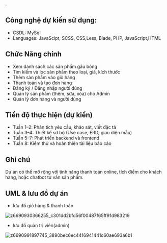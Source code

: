 
.

## Công nghệ dự kiến sử dụng:
- CSDL: MySql
- Languages: JavaScipt, SCSS, CSS,Less, Blade, PHP, JavaScript,HTML
## Chức Năng chính
- Xem danh sách các sản phẩm gấu bông
- Tìm kiếm và lọc sản phẩm theo loại, giá, kích thước
- Thêm sản phẩm vào giỏ hàng
- Thanh toán và tạo đơn hàng
- Đăng ký / Đăng nhập người dùng
- Quản lý sản phẩm (thêm, sửa, xóa) cho Admin
- Quản lý đơn hàng và người dùng
## Tiến độ thực hiện (dự kiến)
- Tuần 1–2: Phân tích yêu cầu, khảo sát, viết đặc tả
- Tuần 3–4: Thiết kế sơ bộ (Use case, ERD, giao diện mẫu)
- Tuần 5–7: Phát triển backend và frontend
- Tuần 8: Kiểm thử và hoàn thiện tài liệu báo cáo
## Ghi chú
  Dự án có thể mở rộng với tính năng thanh toán online, tích điểm cho khách hàng, hoặc chatbot tư vấn sản phẩm.
## UML & lưu đồ dự án
- lưu đồ giỏ hàng & thanh toán
  
![z6690930366255_c301dd2bfd56f00487f65ff91d983219](https://github.com/user-attachments/assets/b1fa4125-e771-42e0-9360-f5db3f83da05)
- lưu đồ quản trị viên(admin)

![z6690991897745_3890bec6ec4416941441c60ae693a6b1](https://github.com/user-attachments/assets/83c91ebe-a079-44ca-827a-6710426c6c76)


